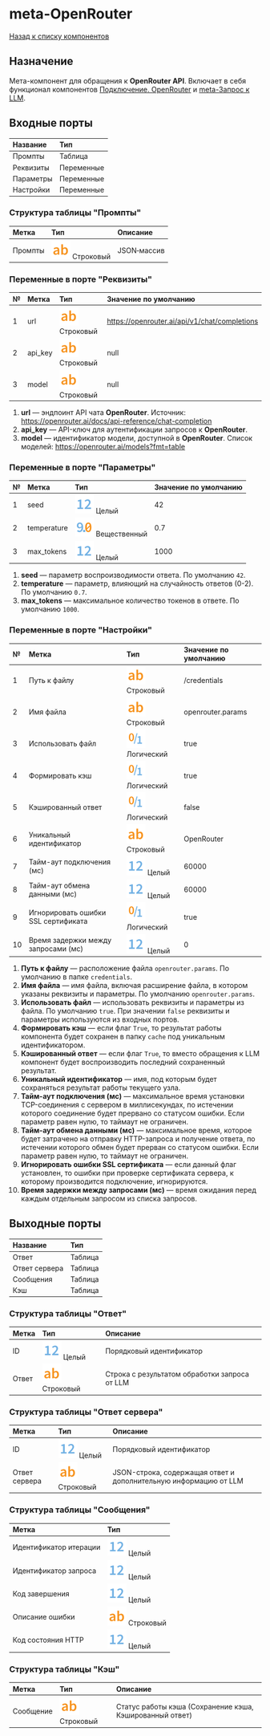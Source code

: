 # meta-OpenRouter

[Назад к списку компонентов](../README.md)

## Назначение

Мета-компонент для обращения к **OpenRouter API**. Включает в себя функционал компонентов [Подключение. OpenRouter](./docs/connection-openrouter.md) и [meta-Запрос к LLM](./docs/meta-llm-request.md).

## Входные порты

| Название  | Тип        |
| :-------- | :--------- |
| Промпты   | Таблица    |
| Реквизиты | Переменные |
| Параметры | Переменные |
| Настройки | Переменные |

### Структура таблицы "Промпты"

| Метка   | Тип                             | Описание               |
| :------ | :------------------------------ | :--------------------- |
| Промпты | ![](./img/string.svg) Строковый | JSON‑массив            |

### Переменные в порте "Реквизиты"

| №   | Метка   | Тип                             | Значение по умолчанию                         |
| :-- | :------ | :------------------------------ | :-------------------------------------------- |
| 1   | url     | ![](./img/string.svg) Строковый | https://openrouter.ai/api/v1/chat/completions |
| 2   | api_key | ![](./img/string.svg) Строковый | null                                          |
| 3   | model   | ![](./img/string.svg) Строковый | null                                          |

1. **url** — эндпоинт API чата **OpenRouter**. Источник: https://openrouter.ai/docs/api-reference/chat-completion
2. **api_key** — API-ключ для аутентификации запросов к **OpenRouter**.
3. **model** — идентификатор модели, доступной в **OpenRouter**. Список моделей: https://openrouter.ai/models?fmt=table

### Переменные в порте "Параметры"

| №   | Метка       | Тип                                    | Значение по умолчанию |
| :-- | :---------- | :------------------------------------- | :-------------------- |
| 1   | seed        | ![](./img/integer.svg) Целый           | 42                    |
| 2   | temperature | ![](./img/realnumber.svg) Вещественный | 0.7                   |
| 3   | max_tokens  | ![](./img/integer.svg) Целый           | 1000                  |

1. **seed** — параметр воспроизводимости ответа. По умолчанию `42`.
2. **temperature** — параметр, влияющий на случайность ответов (0-2). По умолчанию `0.7`.
3. **max_tokens** —  максимальное количество токенов в ответе. По умолчанию `1000`.

### Переменные в порте "Настройки"

| №   | Метка                               | Тип                               | Значение по умолчанию |
| :-- | :---------------------------------- | :-------------------------------- | :-------------------- |
| 1   | Путь к файлу                        | ![](./img/string.svg) Строковый   | /credentials          |
| 2   | Имя файла                           | ![](./img/string.svg) Строковый   | openrouter.params     |
| 3   | Использовать файл                   | ![](./img/logical.svg) Логический | true                  |
| 4   | Формировать кэш                     | ![](./img/logical.svg) Логический | true                  |
| 5   | Кэшированный ответ                  | ![](./img/logical.svg) Логический | false                 |
| 6   | Уникальный идентификатор            | ![](./img/string.svg) Строковый   | OpenRouter            |
| 7   | Тайм-аут подключения (мс)           | ![](./img/integer.svg) Целый      | 60000                 |
| 8   | Тайм-аут обмена данными (мс)        | ![](./img/integer.svg) Целый      | 60000                 |
| 9   | Игнорировать ошибки SSL сертификата | ![](./img/logical.svg) Логический | true                  |
| 10  | Время задержки между запросами (мс) | ![](./img/integer.svg) Целый      | 0                     |

1. **Путь к файлу** — расположение файла `openrouter.params`. По умолчанию в папке `credentials`.
2. **Имя файла** — имя файла, включая расширение файла, в котором указаны реквизиты и параметры. По умолчанию `openrouter.params`.
3. **Использовать файл** — использовать реквизиты и параметры из файла. По умолчанию `true`. При значении `false` реквизиты и параметры используются из входных портов.
4. **Формировать кэш** — если флаг `True`, то результат работы компонента будет сохранен в папку `cache` под уникальным идентификатором.
5. **Кэшированный ответ** — если флаг `True`, то вместо обращения к LLM компонент будет воспроизводить последний сохраненный результат.
6. **Уникальный идентификатор** — имя, под которым будет сохраняться результат работы текущего узла.
7. **Тайм-аут подключения (мс)** — максимальное время установки TCP-соединения с сервером в миллисекундах, по истечении которого соединение будет прервано со статусом ошибки. Если параметр равен нулю, то таймаут не ограничен.
8. **Тайм-аут обмена данными (мс)** — максимальное время, которое будет затрачено на отправку HTTP-запроса и получение ответа, по истечении которого обмен будет прерван со статусом ошибки. Если параметр равен нулю, то таймаут не ограничен.
9. **Игнорировать ошибки SSL сертификата** — если данный флаг установлен, то ошибки при проверке сертификата сервера, к которому производится подключение, игнорируются.
10. **Время задержки между запросами (мс)** — время ожидания перед каждым отдельным запросом из списка запросов.

## Выходные порты

| Название      | Тип     |
| :------------ | :------ |
| Ответ         | Таблица |
| Ответ сервера | Таблица |
| Сообщения     | Таблица |
| Кэш           | Таблица |

### Структура таблицы "Ответ"

| Метка | Тип                             | Описание                                     |
| :---- | :------------------------------ | :------------------------------------------- |
| ID    | ![](./img/integer.svg) Целый    | Порядковый идентификатор                     |
| Ответ | ![](./img/string.svg) Строковый | Строка с результатом обработки запроса от LLM|

### Структура таблицы "Ответ сервера"

| Метка         | Тип                             | Описание                                                        |
| :------------ | :------------------------------ | :---------------------------------------------------------------|
| ID            | ![](./img/integer.svg) Целый    | Порядковый идентификатор                                        |
| Ответ сервера | ![](./img/string.svg) Строковый | JSON-строка, содержащая ответ и дополнительную информацию от LLM|

### Структура таблицы "Сообщения"

| Метка                  | Тип                             |
| :--------------------- | :------------------------------ |
| Идентификатор итерации | ![](./img/integer.svg) Целый    |
| Идентификатор запроса  | ![](./img/integer.svg) Целый    |
| Код завершения         | ![](./img/integer.svg) Целый    |
| Описание ошибки        | ![](./img/string.svg) Строковый |
| Код состояния HTTP     | ![](./img/integer.svg) Целый    |

### Структура таблицы "Кэш"

| Метка     | Тип                             | Описание                                                |
| :-------- | :------------------------------ | :------------------------------------------------------ |
| Сообщение | ![](./img/string.svg) Строковый | Статус работы кэша (Сохранение кэша, Кэшированный ответ)|